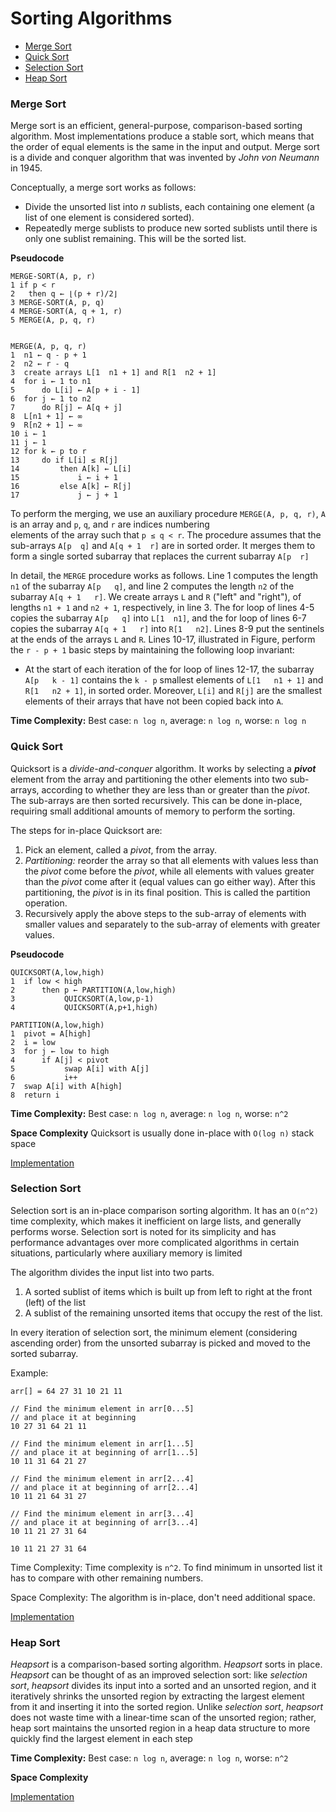 # Sorting Algorithms
- [Merge Sort](#merge-sort)
- [Quick Sort](#quick-sort)
- [Selection Sort](#selection-sort)
- [Heap Sort](#heap-sort)

### Merge Sort
Merge sort is an efficient, general-purpose, comparison-based sorting algorithm. Most implementations produce a stable sort, which means that 
the order of equal elements is the same in the input and output. Merge sort is a divide and conquer algorithm that was invented by *John von Neumann* in 1945.

Conceptually, a merge sort works as follows:
* Divide the unsorted list into *n* sublists, each containing one element (a list of one element is considered sorted).
* Repeatedly merge sublists to produce new sorted sublists until there is only one sublist remaining. This will be the sorted list.

**Pseudocode**
```
MERGE-SORT(A, p, r)
1 if p < r
2   then q ← ⌊(p + r)/2⌋
3 MERGE-SORT(A, p, q)
4 MERGE-SORT(A, q + 1, r)
5 MERGE(A, p, q, r) 


MERGE(A, p, q, r)
1  n1 ← q - p + 1
2  n2 ← r - q
3  create arrays L[1  n1 + 1] and R[1  n2 + 1]
4  for i ← 1 to n1
5      do L[i] ← A[p + i - 1]
6  for j ← 1 to n2
7      do R[j] ← A[q + j]
8  L[n1 + 1] ← ∞
9  R[n2 + 1] ← ∞
10 i ← 1
11 j ← 1
12 for k ← p to r
13     do if L[i] ≤ R[j]
14         then A[k] ← L[i]
15             i ← i + 1
16         else A[k] ← R[j]
17             j ← j + 1 
```
To perform the merging, we use an auxiliary procedure `MERGE(A, p, q, r)`, `A` is an array and `p`, `q`, and `r` are indices numbering \
 elements of the array such that `p ≤ q < r`. The procedure assumes that the sub-arrays `A[p  q]` and `A[q + 1  r]` are in sorted order. 
It merges them to form a single sorted subarray that replaces the current subarray `A[p  r]`

In detail, the `MERGE` procedure works as follows. Line 1 computes the length `n1` of the
subarray `A[p   q]`, and line 2 computes the length `n2` of the subarray `A[q + 1   r]`. We create
arrays `L` and `R` ("left" and "right"), of lengths `n1 + 1` and `n2 + 1`, respectively, in line 3. The for
loop of lines 4-5 copies the subarray `A[p   q]` into `L[1  n1]`, and the for loop of lines 6-7
copies the subarray `A[q + 1   r]` into `R[1   n2]`. Lines 8-9 put the sentinels at the ends of the
arrays `L` and `R`. Lines 10-17, illustrated in Figure, perform the `r - p + 1` basic steps by
maintaining the following loop invariant:
* At the start of each iteration of the for loop of lines 12-17, the subarray `A[p   k - 1]`
contains the `k - p` smallest elements of `L[1   n1 + 1]` and `R[1   n2 + 1]`, in sorted
order. Moreover, `L[i]` and `R[j]` are the smallest elements of their arrays that have not
been copied back into `A`.

**Time Complexity:** 
Best case: `n log n`, average: `n log n`, worse: `n log n`

### Quick Sort
Quicksort is a *divide-and-conquer* algorithm. It works by selecting a ***pivot*** element from the array and partitioning the other elements into two sub-arrays, 
according to whether they are less than or greater than the *pivot*. The sub-arrays are then sorted recursively. This can be done in-place, 
requiring small additional amounts of memory to perform the sorting.

The steps for in-place Quicksort are:

1. Pick an element, called a *pivot*, from the array.
2. *Partitioning:* reorder the array so that all elements with values less than the *pivot* come before the *pivot*, while all elements with values greater 
than the *pivot* come after it (equal values can go either way). After this partitioning, the *pivot* is in its final position. This is called the partition operation.
3. Recursively apply the above steps to the sub-array of elements with smaller values and separately to the sub-array of elements with greater values.

**Pseudocode**
```
QUICKSORT(A,low,high)
1  if low < high
2      then p ← PARTITION(A,low,high)
3           QUICKSORT(A,low,p-1)
4           QUICKSORT(A,p+1,high)

PARTITION(A,low,high)
1  pivot = A[high]
2  i = low
3  for j ← low to high
4      if A[j] < pivot
5           swap A[i] with A[j]
6           i++
7  swap A[i] with A[high]     
8  return i
```

**Time Complexity:** 
Best case: `n log n`, average: `n log n`, worse: `n^2`

**Space Complexity**
Quicksort is usually done in-place with `O(log n)` stack space

[Implementation](./quick_sort.py)

### Selection Sort
Selection sort is an in-place comparison sorting algorithm. It has an `O(n^2)` time complexity, which makes it inefficient on large lists, and generally performs worse.
Selection sort is noted for its simplicity and has performance advantages over more complicated algorithms in certain situations, particularly where auxiliary memory is limited

The algorithm divides the input list into two parts.
1. A sorted sublist of items which is built up from left to right at the front (left) of the list 
2. A sublist of the remaining unsorted items that occupy the rest of the list.

In every iteration of selection sort, the minimum element (considering ascending order) from the unsorted subarray is picked and moved to the sorted subarray.

Example:
```
arr[] = 64 27 31 10 21 11

// Find the minimum element in arr[0...5]
// and place it at beginning
10 27 31 64 21 11

// Find the minimum element in arr[1...5]
// and place it at beginning of arr[1...5]
10 11 31 64 21 27

// Find the minimum element in arr[2...4]
// and place it at beginning of arr[2...4]
10 11 21 64 31 27

// Find the minimum element in arr[3...4]
// and place it at beginning of arr[3...4]
10 11 21 27 31 64

10 11 21 27 31 64 
```

Time Complexity: Time complexity is `n^2`. To find minimum in unsorted list it has to compare with other remaining numbers.

Space Complexity: The algorithm is in-place, don't need additional space.

[Implementation](./selection_sort.py)


### Heap Sort
*Heapsort* is a comparison-based sorting algorithm. *Heapsort* sorts in place. *Heapsort* can be thought of as an improved selection sort: like *selection sort*, *heapsort* divides its input into a sorted and an unsorted region, 
and it iteratively shrinks the unsorted region by extracting the largest element from it and inserting it into the sorted region. Unlike *selection sort*, *heapsort* does not waste time with a linear-time scan of 
the unsorted region; rather, heap sort maintains the unsorted region in a heap data structure to more quickly find the largest element in each step

**Time Complexity:** 
Best case: `n log n`, average: `n log n`, worse: `n^2`

**Space Complexity**

[Implementation](./selection_sort.py)
